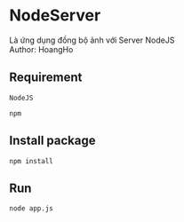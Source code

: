 # NodeServer

Là ứng dụng đồng bộ ảnh với Server NodeJS <br>
Author: HoangHo


## Requirement


`NodeJS`

`npm`


## Install package
`npm install`

## Run

`node app.js`


